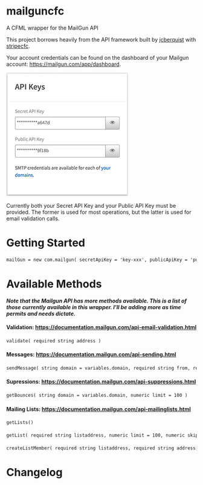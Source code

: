 # mailguncfc
A CFML wrapper for the MailGun API

This project borrows heavily from the API framework built by [jcberquist](https://github.com/jcberquist) with [stripecfc](https://github.com/jcberquist/stripecfc).

Your account credentials can be found on the dashboard of your Mailgun account: <https://mailgun.com/app/dashboard>.

![Mailgun API Keys](/assets/images/api-keys.png)

Currently both your Secret API Key and your Public API Key must be provided. The former is used for most operations, but the latter is used for email validation calls.

# Getting Started

```coldfusion
mailGun = new com.mailgun( secretApiKey = 'key-xxx', publicApiKey = 'pubkey-xxx', domain = 'yourdomain.com', baseUrl = 'https://api.mailgun.net/v3' );
```

# Available Methods
***Note that the Mailgun API has more methods available. This is a list of those currently available in this wrapper. I'll be adding more as time permits and needs dictate.***

#### Validation: <https://documentation.mailgun.com/api-email-validation.html>

```coldfusion
validate( required string address )
```
	
#### Messages: <https://documentation.mailgun.com/api-sending.html>
	
```coldfusion
sendMessage( string domain = variables.domain, required string from, required string to, string cc, string bcc, string subject, string text = "", string html = "", any attachment, any inline, struct o = { }, struct h = { }, struct v = { } )
```

#### Supressions: <https://documentation.mailgun.com/api-suppressions.html>

```coldfusion
getBounces( string domain = variables.domain, numeric limit = 100 )
```

#### Mailing Lists: <https://documentation.mailgun.com/api-mailinglists.html>

```coldfusion
getLists()

getList( required string listaddress, numeric limit = 100, numeric skip = 0 )

createListMember( required string listaddress, required string address, string name, string vars, boolean subscribed = true, boolean upsert = false )
```

# Changelog
	
	